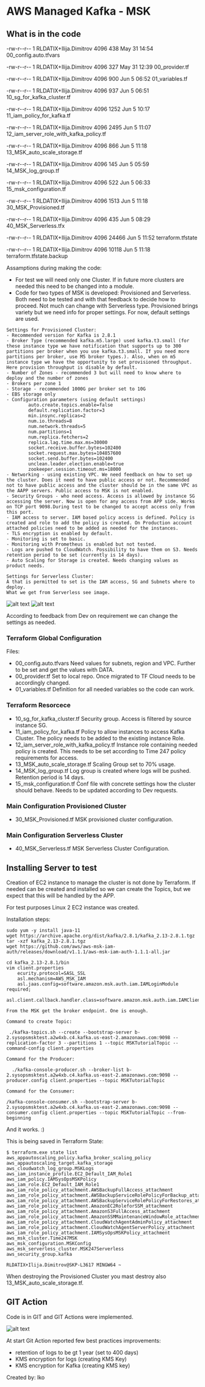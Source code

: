 # AWS Managed Kafka - MSK

## What is in the code

-rw-r--r-- 1 RLDATIX+Ilija.Dimitrov 4096   438 May 31 14:54 00_config.auto.tfvars

-rw-r--r-- 1 RLDATIX+Ilija.Dimitrov 4096   327 May 31 12:39 00_provider.tf

-rw-r--r-- 1 RLDATIX+Ilija.Dimitrov 4096   900 Jun  5 06:52 01_variables.tf

-rw-r--r-- 1 RLDATIX+Ilija.Dimitrov 4096   937 Jun  5 06:51 10_sg_for_kafka_cluster.tf

-rw-r--r-- 1 RLDATIX+Ilija.Dimitrov 4096  1252 Jun  5 10:17 11_iam_policy_for_kafka.tf

-rw-r--r-- 1 RLDATIX+Ilija.Dimitrov 4096  2495 Jun  5 11:07 12_iam_server_role_with_kafka_policy.tf

-rw-r--r-- 1 RLDATIX+Ilija.Dimitrov 4096   866 Jun  5 11:18 13_MSK_auto_scale_storage.tf

-rw-r--r-- 1 RLDATIX+Ilija.Dimitrov 4096   145 Jun  5 05:59 14_MSK_log_group.tf

-rw-r--r-- 1 RLDATIX+Ilija.Dimitrov 4096   522 Jun  5 06:33 15_msk_configuration.tf

-rw-r--r-- 1 RLDATIX+Ilija.Dimitrov 4096  1513 Jun  5 11:18 30_MSK_Provisioned.tf

-rw-r--r-- 1 RLDATIX+Ilija.Dimitrov 4096   435 Jun  5 08:29 40_MSK_Serverless.tfx

-rw-r--r-- 1 RLDATIX+Ilija.Dimitrov 4096 24466 Jun  5 11:52 terraform.tfstate

-rw-r--r-- 1 RLDATIX+Ilija.Dimitrov 4096 10118 Jun  5 11:18 terraform.tfstate.backup


Assamptions during making the code:
- For test we will need only one Cluster. If in future more clusters are needed this need to be changed into a module.
- Code for two types of MSK is developed: Provisioned and Serverless. Both need to be tested and with that feedback to decide how to proceed. Not much can change with Serverless type. Provisioned brings variety but we need info for proper settings. For now, default settings are used.
```
Settings for Provisioned Cluster:
- Recommended version for Kafka is 2.8.1
- Broker Type (recommended kafka.m5.large) used kafka.t3.small (for these instance type we have notification that supports up to 300 partitions per broker when you use kafka.t3.small. If you need more partitions per broker, use M5 broker types.). Also, when on m5 instance type we have the opportunity to set provisioned throughput. Here provision throughput is disable by default.
- Number of Zones - recommended 3 but will need to know where to deploy and the number of zones
- Brokers per zone 1
- Storage - recommended 1000G per broker set to 10G
- EBS storage only
- Configuration parameters (using default settings)
		auto.create.topics.enable=false
		default.replication.factor=3
		min.insync.replicas=2
		num.io.threads=8
		num.network.threads=5
		num.partitions=1
		num.replica.fetchers=2
		replica.lag.time.max.ms=30000
		socket.receive.buffer.bytes=102400
		socket.request.max.bytes=104857600
		socket.send.buffer.bytes=102400
		unclean.leader.election.enable=true
		zookeeper.session.timeout.ms=18000
- Networking - using existing VPC. We need feedback on how to set up the cluster. Does it need to have public access or not. Recommended not to have public access and the cluster should be in the same VPC as the AAPP servers. Public access to MSK is not enabled.
- Security Groups - who need access. Access is allowed by instance SG accessing the server. Now is open for any access from APP side. Works on TCP port 9098.During test to be changed to accept access only from this port.
- IAM access to server. IAM based policy access is defined. Policy is created and role to add the policy is created. On Production account attached policies need to be added as needed for the instances.
- TLS encryption is enabled by default.
- Monitoring is set to basic.
- Monitoring with Prometheus is enabled but not tested.
- Logs are pushed to CloudWatch. Possibility to have them on S3. Needs retention period to be set (currently is 14 days).
- Auto Scaling for Storage is created. Needs changing values as product needs.
```

```
Settings for Serverless Cluster:
À that is permitted to set is the IAM access, SG and Subnets where to deploy.
What we get from Serverless see image.
```
![alt text](IMG1.png "General Cluster Properties")
![alt text](IMG2.png "All Cluster Settings")

According to feedback from Dev on requirement we can change the settings as needed.

### Terraform Global Configuration

Files:
- 00_config.auto.tfvars
Need values for subnets, region and VPC. Further to be set and get the values with DATA.
- 00_provider.tf
Set to local repo. Once migrated to TF Cloud needs to be accordingly changed.
- 01_variables.tf
Definition for all needed variables so the code can work.

### Terraform Resorcece

- 10_sg_for_kafka_cluster.tf 
Security group. Access is filtered by source instance SG.
- 11_iam_policy_for_kafka.tf 
Policy to allow instances to access Kafka Cluster. The policy needs to be added to the existing instance Role.
- 12_iam_server_role_with_kafka_policy.tf
Instance role containing needed policy is created. This needs to be set according to Time 247 policy requirements for access.
- 13_MSK_auto_scale_storage.tf
Scaling Group set to 70% usage.
- 14_MSK_log_group.tf
Log group is created where logs will be pushed. Retention period is 14 days.
- 15_msk_configuration.tf
Conf file with concrete settings how the cluster should behave. Needs to be updated according to Dev requests.


### Main Configuration Provisioned Cluster
- 30_MSK_Provisioned.tf
MSK provisioned cluster configuration.

### Main Configuration Serverless Cluster
- 40_MSK_Serverless.tf
MSK Serverless Cluster Configuration.


## Installing Server to test

Creation of EC2 instance to manage the cluster is not done by Terraform. If needed can be created and installed so we can create the Topics, but we expect that this will be handled by the APP.

For test purposes Linux 2 EC2 instance was created.

Installation steps:


```
sudo yum -y install java-11
wget https://archive.apache.org/dist/kafka/2.8.1/kafka_2.13-2.8.1.tgz
tar -xzf kafka_2.13-2.8.1.tgz
wget https://github.com/aws/aws-msk-iam-auth/releases/download/v1.1.1/aws-msk-iam-auth-1.1.1-all.jar

cd kafka_2.13-2.8.1/bin
vim client.properties
    ecurity.protocol=SASL_SSL
    asl.mechanism=AWS_MSK_IAM
    asl.jaas.config=software.amazon.msk.auth.iam.IAMLoginModule required;
    asl.client.callback.handler.class=software.amazon.msk.auth.iam.IAMClientCallbackHandler

From the MSK get the broker endpoint. One is enough.

Command to create Topic:

 ./kafka-topics.sh --create --bootstrap-server b-2.sysopsmsktest.a2w4xb.c4.kafka.us-east-2.amazonaws.com:9098 --replication-factor 3 --partitions 1 --topic MSKTutorialTopic --command-config client.properties

Command for the Producer:

  ./kafka-console-producer.sh --broker-list b-2.sysopsmsktest.a2w4xb.c4.kafka.us-east-2.amazonaws.com:9098 --producer.config client.properties --topic MSKTutorialTopic

Command for the Consumer:

/kafka-console-consumer.sh --bootstrap-server b-2.sysopsmsktest.a2w4xb.c4.kafka.us-east-2.amazonaws.com:9098 --consumer.config client.properties --topic MSKTutorialTopic --from-beginning

```

And it works. :)

This is being saved in Terraform State:
```
$ terraform.exe state list
aws_appautoscaling_policy.kafka_broker_scaling_policy
aws_appautoscaling_target.kafka_storage
aws_cloudwatch_log_group.MSKLogs
aws_iam_instance_profile.EC2_Default_IAM_Role1
aws_iam_policy.IAMSysOpsMSKPolicy
aws_iam_role.EC2_Default_IAM_Role1
aws_iam_role_policy_attachment.AWSBackupFullAccess_attachment
aws_iam_role_policy_attachment.AWSBackupServiceRolePolicyForBackup_attachment
aws_iam_role_policy_attachment.AWSBackupServiceRolePolicyForRestores_attachment
aws_iam_role_policy_attachment.AmazonEC2RoleforSSM_attachment
aws_iam_role_policy_attachment.AmazonS3FullAccess_attachment
aws_iam_role_policy_attachment.AmazonSSMMaintenanceWindowRole_attachment
aws_iam_role_policy_attachment.CloudWatchAgentAdminPolicy_attachment
aws_iam_role_policy_attachment.CloudWatchAgentServerPolicy_attachment
aws_iam_role_policy_attachment.IAMSysOpsMSKPolicy_attachment
aws_msk_cluster.Time247MSK
aws_msk_configuration.MSKConfig
aws_msk_serverless_cluster.MSK247Serverless
aws_security_group.kafka

RLDATIX+Ilija.Dimitrov@SKP-L3617 MINGW64 ~
```

When destroying the Provisioned Cluster you mast destroy also 13_MSK_auto_scale_storage.tf.

## GIT Action

Code is in GIT and GIT Actions were implemented.

![alt text](IMG3.png "Git Action Report")

At start Git Action reported few best practices improvements:
- retention of logs to be gt 1 year (set to 400 days)
- KMS encryption for logs (creating KMS Key)
- KMS encryption for Kafka (creating KMS key)

Created by:
Iko
